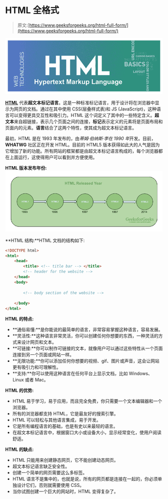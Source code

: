 # HTML 全格式

> 原文:[https://www.geeksforgeeks.org/html-full-form/](https://www.geeksforgeeks.org/html-full-form/)

![](img/b294f7773993ab8659a4e9e6732eec1e.png)

[**HTML**](https://www.geeksforgeeks.org/html-tutorials/) 代表**超文本标记语言**。这是一种标准标记语言，用于设计将在浏览器中显示为网页的文档。通过在其中使用 CSS(层叠样式表)和 JS (JavaScript)，这种语言可以变得更具交互性和吸引力。HTML 这个词定义了其中的一些特定含义。**超文本**来自超链接，表示几个页面之间的连接，**标记**表示定义的元素将是页面布局和页面内的元素。**语言**结合了这两个特性，使其成为超文本标记语言。

最初，HTML 是在 1993 年发布的，由*蒂姆·伯纳斯·李在 1990 年*开发。目前， **WHATWG** 社区正在开发 HTML。目前的 HTML5 版本获得如此大的人气是因为它增加了新的功能。所有网站的框架都是由超文本标记语言构成的，每个浏览器都在上面运行，这使得用户可以看到并方便使用。

**HTML 版本发布年份:**
![](img/59016df4f8da0543a1592fb60cc4f9c2.png)

**HTML 结构:**HTML 文档的结构如下:

```html
<!DOCTYPE html>
<html>
    <head>
        <title> <!-- title bar --> </title>
        <!-- header for the website -->
    </head>
    <body>

        <!-- body section of the website -->

    </body>
</html>                    
```

**HTML 的特点:**

*   **通俗易懂:**是你能说的最简单的语言，非常容易掌握这种语言，容易发展。
*   **灵活性:**这种语言非常灵活，你可以创建任何你想要的东西，一种灵活的方式来设计网页和文本。
*   **可链接:**你可以制作可链接的文本，就像用户可以通过这些特性从一个页面连接到另一个页面或网站一样。
*   **无限功能:**你可以添加任何你想要的视频、gif、图片或声音，这会让网站更有吸引力和可理解性。
*   **支持:**你可以使用这种语言在任何平台上显示文档，比如 Windows、Linux 或者 Mac。

**HTML 的优势:**

*   HTML 易于学习，易于应用，而且完全免费，你只需要一个文本编辑器和一个浏览器。
*   所有的浏览器都支持 HTML，它是最友好的搜索引擎。
*   HTML 可以轻松与其他语言集成，易于开发。
*   它是所有编程语言的基础，也是有史以来最轻的语言。
*   在超文本标记语言中，根据窗口大小或设备大小，显示经常变化，使用户阅读舒适。

**HTML 的缺点:**

*   HTML 只能用来创建静态网页，它不能创建动态网页。
*   超文本标记语言缺乏安全性。
*   创建一个简单的网页需要这么多标签。
*   HTML 语言不是集中的，也就是说，所有的网页都是连接在一起的，你必须单独设计它们，否则就需要使用 CSS。
*   当你试图创建一个巨大的网站时，HTML 变得复杂了。